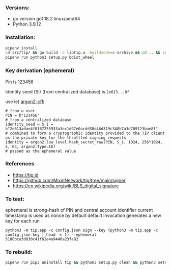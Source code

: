 ### Versions:

 * go version go1.18.2 linux/amd64
 * Python 3.9.12

### Installation:

```bash
pipenv install
cd src/tip/ && go build -o libtip.a -buildmode=c-archive && cd .. && cd .. 
pipenv run python3 setup.py bdist_wheel
```

### Key derivation (ephemeral)

Pin is 123456

Identity seed (Si) (from centralized database) is `2e613...8f`

use ie) [argon2-cffi](https://pypi.org/project/argon2-cffi)
```python3
# from a user
PIN = b"123456"
# from a centralized database
identity_seed = S_i = b"2e613adae4f0167255933a3ec1d97e0acdd38e46d319c348b7a3d709f23bae8f"
# combined to form a cryptographic identity provided to the TIP client as the private key for the throttled signing requests
identity = argon2.low_level.hash_secret_raw(PIN, S_i, 1024, 256*1024, 4, 64, argon2.Type.ID)
# passed as the ephemeral value
```

### References 

 * https://tip.id
 * https://github.com/MixinNetwork/tip/tree/main/signer
 * https://en.wikipedia.org/wiki/BLS_digital_signature


### To test:

ephemeral is strong-hash of PIN and central account identifier
current timestamp is used as nonce by default
default invocation generates a new key for each run

```fish
python3 -m tip.app -c config.json sign --key (python3 -m tip.app -c config.json key | head -n 1) --ephemeral 5180bca3d830c41f62e4a9440a23fa82
```

### To rebuild:

```bash
pipenv run pip3 uninstall tip && python3 setup.py clean && python3 setup.py bdist_wheel && pipenv run pip3 install dist/tip-0.3.0-cp39-cp39-linux_x86_64.whl
```

